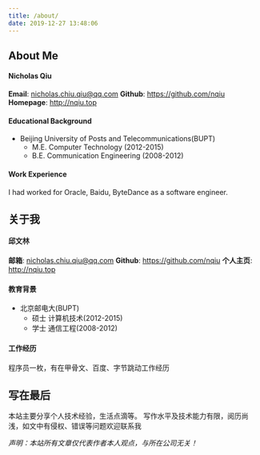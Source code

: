 ```yaml
---
title: /about/
date: 2019-12-27 13:48:06
---
```

## About Me ##
#### Nicholas Qiu ####
**Email**: nicholas.chiu.qiu@qq.com
**Github**: https://github.com/nqiu
**Homepage**: http://nqiu.top

#### Educational Background ####
* Beijing University of Posts and Telecommunications(BUPT)
    * M.E. Computer Technology (2012-2015)
    * B.E. Communication Engineering (2008-2012)

#### Work Experience ####
I had worked for Oracle, Baidu, ByteDance as a software engineer.


## 关于我 ##
#### 邱文林 ####

**邮箱**: nicholas.chiu.qiu@qq.com
**Github**: https://github.com/nqiu
**个人主页**: http://nqiu.top

#### 教育背景 ####
* 北京邮电大(BUPT)
    * 硕士 计算机技术(2012-2015)
    * 学士 通信工程(2008-2012)

#### 工作经历 ####
程序员一枚，有在甲骨文、百度、字节跳动工作经历

## 写在最后 ##
本站主要分享个人技术经验，生活点滴等。
写作水平及技术能力有限，阅历尚浅，如文中有侵权、错误等问题欢迎联系我

*声明：本站所有文章仅代表作者本人观点，与所在公司无关！*
